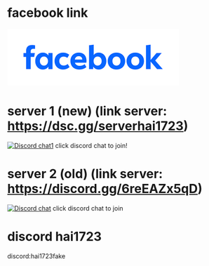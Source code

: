 # facebook link

[![facebook](https://raw.githubusercontent.com/hai723/hai1723info/main/img/facebook.png)](https://www.facebook.com/profile.php?id=61552555916525)

# server 1 (new) (link server: https://dsc.gg/serverhai1723)
[![Discord chat1](https://img.shields.io/discord/1174679050455875636?logo=discord&logoColor=white)](https://discord.gg/NAwpFZVe9h)
click discord chat to join!
# server 2 (old) (link server: https://discord.gg/6reEAZx5qD)
[![Discord chat](https://img.shields.io/discord/1059078968847913050?logo=discord&logoColor=white)](https://discord.gg/6reEAZx5qD)
click discord chat to join

# discord hai1723
discord:hai1723fake
